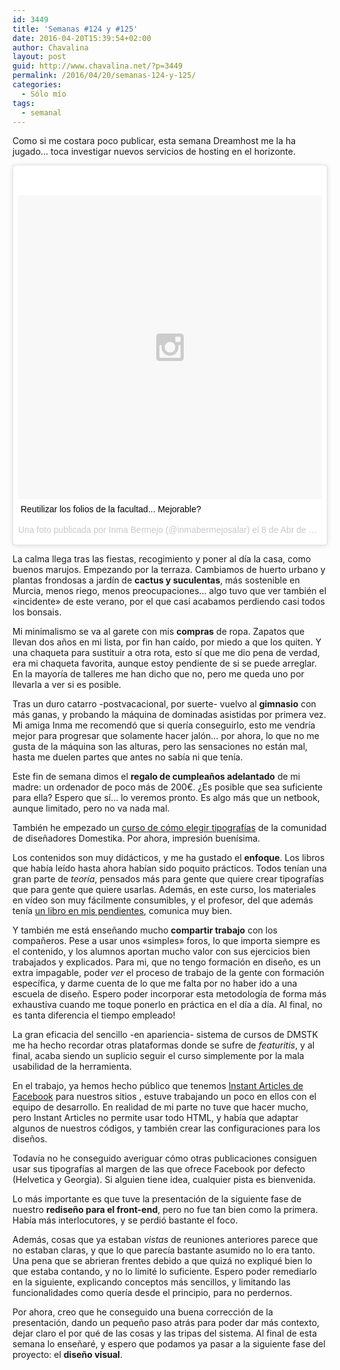 ```yaml
---
id: 3449
title: 'Semanas #124 y #125'
date: 2016-04-20T15:39:54+02:00
author: Chavalina
layout: post
guid: http://www.chavalina.net/?p=3449
permalink: /2016/04/20/semanas-124-y-125/
categories:
  - Sólo mío
tags:
  - semanal
---
```

Como si me costara poco publicar, esta semana Dreamhost me la ha jugado… toca investigar nuevos servicios de hosting en el horizonte.

<blockquote class="instagram-media" data-instgrm-captioned data-instgrm-version="6" style=" background:#FFF; border:0; border-radius:3px; box-shadow:0 0 1px 0 rgba(0,0,0,0.5),0 1px 10px 0 rgba(0,0,0,0.15); margin: 1px; max-width:658px; padding:0; width:99.375%; width:-webkit-calc(100% - 2px); width:calc(100% - 2px);"><div style="padding:8px;"> <div style=" background:#F8F8F8; line-height:0; margin-top:40px; padding:50.0% 0; text-align:center; width:100%;"> <div style=" background:url(data:image/png;base64,iVBORw0KGgoAAAANSUhEUgAAACwAAAAsCAMAAAApWqozAAAAGFBMVEUiIiI9PT0eHh4gIB4hIBkcHBwcHBwcHBydr+JQAAAACHRSTlMABA4YHyQsM5jtaMwAAADfSURBVDjL7ZVBEgMhCAQBAf//42xcNbpAqakcM0ftUmFAAIBE81IqBJdS3lS6zs3bIpB9WED3YYXFPmHRfT8sgyrCP1x8uEUxLMzNWElFOYCV6mHWWwMzdPEKHlhLw7NWJqkHc4uIZphavDzA2JPzUDsBZziNae2S6owH8xPmX8G7zzgKEOPUoYHvGz1TBCxMkd3kwNVbU0gKHkx+iZILf77IofhrY1nYFnB/lQPb79drWOyJVa/DAvg9B/rLB4cC+Nqgdz/TvBbBnr6GBReqn/nRmDgaQEej7WhonozjF+Y2I/fZou/qAAAAAElFTkSuQmCC); display:block; height:44px; margin:0 auto -44px; position:relative; top:-22px; width:44px;"></div></div> <p style=" margin:8px 0 0 0; padding:0 4px;"> <a href="https://www.instagram.com/p/BD7jhkTNsqV/" style=" color:#000; font-family:Arial,sans-serif; font-size:14px; font-style:normal; font-weight:normal; line-height:17px; text-decoration:none; word-wrap:break-word;" target="_blank">Reutilizar los folios de la facultad... Mejorable?</a></p> <p style=" color:#c9c8cd; font-family:Arial,sans-serif; font-size:14px; line-height:17px; margin-bottom:0; margin-top:8px; overflow:hidden; padding:8px 0 7px; text-align:center; text-overflow:ellipsis; white-space:nowrap;">Una foto publicada por Inma Bermejo (@inmabermejosalar) el <time style=" font-family:Arial,sans-serif; font-size:14px; line-height:17px;" datetime="2016-04-08T07:16:02+00:00">8 de Abr de 2016 a la(s) 12:16 PDT</time></p></div></blockquote>
<script async defer src="//platform.instagram.com/en_US/embeds.js"></script>

La calma llega tras las fiestas, recogimiento y poner al día la casa, como buenos marujos. Empezando por la terraza. Cambiamos de huerto urbano y plantas frondosas a jardín de **cactus y suculentas**, más sostenible en Murcia, menos riego, menos preocupaciones… algo tuvo que ver también el «incidente» de este verano, por el que casi acabamos perdiendo casi todos los bonsais.

Mi minimalismo se va al garete con mis **compras** de ropa. Zapatos que llevan dos años en mi lista, por fin han caído, por miedo a que los quiten. Y una chaqueta para sustituir a otra rota, esto sí que me dio pena de verdad, era mi chaqueta favorita, aunque estoy pendiente de si se puede arreglar. En la mayoría de talleres me han dicho que no, pero me queda uno por llevarla a ver si es posible.

Tras un duro catarro -postvacacional, por suerte- vuelvo al **gimnasio** con más ganas, y probando la máquina de dominadas asistidas por primera vez. Mi amiga Inma me recomendó que si quería conseguirlo, esto me vendría mejor para progresar que solamente hacer jalón… por ahora, lo que no me gusta de la máquina son las alturas, pero las sensaciones no están mal, hasta me duelen partes que antes no sabía ni que tenía.

Este fin de semana dimos el **regalo de cumpleaños adelantado** de mi madre: un ordenador de poco más de 200€. ¿Es posible que sea suficiente para ella? Espero que sí… lo veremos pronto. Es algo más que un netbook, aunque limitado, pero no va nada mal.

También he empezado un [curso de cómo elegir tipografías](http://www.domestika.org/es/courses/91-como-elegir-tipografias) de la comunidad de diseñadores Domestika. Por ahora, impresión buenísima.

Los contenidos son muy didácticos, y me ha gustado el **enfoque**. Los libros que había leído hasta ahora habían sido poquito prácticos. Todos tenían una gran parte de _teoría_, pensados más para gente que quiere crear tipografías que para gente que quiere usarlas. Además, en este curso, los materiales en vídeo son muy fácilmente consumibles, y el profesor, del que además tenía [un libro en mis pendientes](http://www.amazon.es/gp/product/8425224365/ref=as_li_ss_tl?ie=UTF8&camp=3626&creative=24822&creativeASIN=8425224365&linkCode=as2&tag=chavadiari-21), comunica muy bien.

Y también me está enseñando mucho **compartir trabajo** con los compañeros. Pese a usar unos «simples» foros, lo que importa siempre es el contenido, y los alumnos aportan mucho valor con sus ejercicios bien trabajados y explicados. Para mi, que no tengo formación en diseño, es un extra impagable, poder _ver_ el proceso de trabajo de la gente con formación específica, y darme cuenta de lo que me falta por no haber ido a una escuela de diseño. Espero poder incorporar esta metodología de forma más exhaustiva cuando me toque ponerlo en práctica en el día a día. Al final, no es tanta diferencia el tiempo empleado!

La gran eficacia del sencillo -en apariencia- sistema de cursos de DMSTK me ha hecho recordar otras plataformas donde se sufre de _featuritis_, y al final, acaba siendo un suplicio seguir el curso simplemente por la mala usabilidad de la herramienta.

En el trabajo, ya hemos hecho público que tenemos [Instant Articles de Facebook](http://www.merodeando.com/2016/04/06-publicacion-distribuida/) para nuestros sitios , estuve trabajando un poco en ellos con el equipo de desarrollo. En realidad de mi parte no tuve que hacer mucho, pero Instant Articles no permite usar todo HTML, y había que adaptar algunos de nuestros códigos, y también crear las configuraciones para los diseños.

Todavía no he conseguido averiguar cómo otras publicaciones consiguen usar sus tipografías al margen de las que ofrece Facebook por defecto (Helvetica y Georgia). Si alguien tiene idea, cualquier pista es bienvenida.

Lo más importante es que tuve la presentación de la siguiente fase de nuestro **rediseño para el front-end**, pero no fue tan bien como la primera. Había más interlocutores, y se perdió bastante el foco.

Además, cosas que ya estaban _vistas_ de reuniones anteriores parece que no estaban claras, y que lo que parecía bastante asumido no lo era tanto. Una pena que se abrieran frentes debido a que quizá no expliqué bien lo que estaba contando, y no lo limité lo suficiente. Espero poder remediarlo en la siguiente, explicando conceptos más sencillos, y limitando las funcionalidades como quería desde el principio, para no perdernos.

Por ahora, creo que he conseguido una buena corrección de la presentación, dando un pequeño paso atrás para poder dar más contexto, dejar claro el por qué de las cosas y las tripas del sistema. Al final de esta semana lo enseñaré, y espero que podamos ya pasar a la siguiente fase del proyecto: el **diseño visual**.